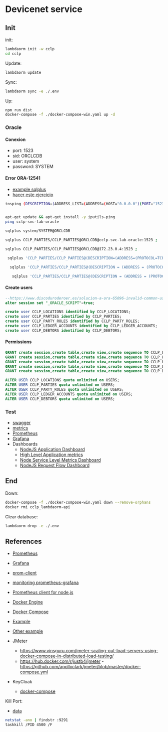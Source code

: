 # Devicenet service

## Init

init:

```sh
lambdaorm init -w cclp
cd cclp
```

Update:

```sh
lambdaorm update
```

Sync:

```sh
lambdaorm sync -e ./.env
```

Up:

``` sh
npm run dist
docker-compose -f ./docker-compose-win.yaml up -d 
```

### Oracle

#### Conexion

- port: 1523
- sid: ORCLCDB
- user: system
- password: SYSTEM

#### Error ORA-12541

- [example sqlplus](https://dba.stackexchange.com/questions/13075/how-to-use-sqlplus-to-connect-to-an-oracle-database-located-on-another-host-with)
- [hacer este ejercicio](https://www.dontesta.it/2020/03/15/how-to-setup-docker-container-oracle-database-19c-for-liferay-development-environment/)

```sh
tnsping (DESCRIPTION=(ADDRESS_LIST=(ADDRESS=(HOST="0.0.0.0")(PORT="1523")))(CONNECT_DATA=(SID="ORCLCDB")))


apt-get update && apt-get install -y iputils-ping
ping cclp-svc-lab-oracle

sqlplus system/SYSTEM@ORCLCDB

sqlplus CCLP_PARTIES/CCLP_PARTIES@ORCLCDB@cclp-svc-lab-oracle:1523 ;

sqlplus CCLP_PARTIES/CCLP_PARTIES@ORCLCDB@172.23.0.4:1523 ;

 sqlplus 'CCLP_PARTIES/CCLP_PARTIES@(DESCRIPTION=(ADDRESS=(PROTOCOL=TCP)(Host=cclp-svc-lab-oracle)(Port=1523))(CONNECT_DATA=(SID=ORCLCDB)))'

  sqlplus 'CCLP_PARTIES/CCLP_PARTIES@(DESCRIPTION = (ADDRESS = (PROTOCOL = tcp)(HOST = cclp-svc-lab-oracle)(PORT = 1523)) (CONNECT_DATA = (SERVER = DEDICATED) (SERVICE_NAME = ORCLCDB)))'

   sqlplus 'CCLP_PARTIES/CCLP_PARTIES@(DESCRIPTION = (ADDRESS = (PROTOCOL = tcp)(HOST = cclp-svc-lab-oracle)(PORT = 1523)) (CONNECT_DATA = (SERVICE_NAME = ORCLCDB)))'


```

#### Create users

```sql
--https://www.discoduroderoer.es/solucion-a-ora-65096-invalid-common-user-or-role-name-en-oracle/
alter session set "_ORACLE_SCRIPT"=true;

create user CCLP_LOCATIONS identified by CCLP_LOCATIONS;
create user CCLP_PARTIES identified by CCLP_PARTIES;
create user CCLP_PARTY_ROLES identified by CCLP_PARTY_ROLES;
create user CCLP_LEDGER_ACCOUNTS identified by CCLP_LEDGER_ACCOUNTS;
create user CCLP_DEBTORS identified by CCLP_DEBTORS;
```

#### Permissions

```sql
GRANT create session,create table,create view,create sequence TO CCLP_LOCATIONS;
GRANT create session,create table,create view,create sequence TO CCLP_PARTIES;
GRANT create session,create table,create view,create sequence TO CCLP_PARTY_ROLES;
GRANT create session,create table,create view,create sequence TO CCLP_LEDGER_ACCOUNTS;
GRANT create session,create table,create view,create sequence TO CCLP_DEBTORS;

ALTER USER CCLP_LOCATIONS quota unlimited on USERS;
ALTER USER CCLP_PARTIES quota unlimited on USERS;
ALTER USER CCLP_PARTY_ROLES quota unlimited on USERS;
ALTER USER CCLP_LEDGER_ACCOUNTS quota unlimited on USERS;
ALTER USER CCLP_DEBTORS quota unlimited on USERS;
```

### Test

- [swagger](http://localhost:9291/docs)
- [metrics](http://localhost:9291/metrics)
- [Prometheus](http://localhost:9090)
- [Grafana](http://localhost:3000)
- Dashboards
  - [NodeJS Application Dashboard](http://localhost:3000/d/PTSqcpJWk/nodejs-application-dashboard)
  - [High Level Application metrics](http://localhost:3000/d/OnjTYJg7k/high-level-application-metrics)
  - [Node Service Level Metrics Dashboard](http://localhost:3000/d/WBxkVyRnz/node-service-level-metrics-dashboard)
  - [NodeJS Request Flow Dashboard](http://localhost:3000/d/2Er5E1R7k/nodejs-request-flow-dashboard)

## End

Down:

``` sh
docker-compose -f ./docker-compose-win.yaml down --remove-orphans
docker rmi cclp_lambdaorm-api
```

Clear database:

```sh
lambdaorm drop -e ./.env
```

## References

- [Prometheus](https://prometheus.io)
- [Grafana](https://grafana.com/oss/grafana)
- [prom-client](https://www.npmjs.com/package/prom-client)
- [monitoring prometheus-grafana](https://stackabuse.com/nodejs-application-monitoring-with-prometheus-and-grafana)
- [Prometheus client for node.js](https://github.com/siimon/prom-client)
- [Docker Engine](https://docs.docker.com/engine)
- [Docker Compose](https://docs.docker.com/compose)
- [Example](https://github.com/StackAbuse/node-prometheus-grafana)
- [Other example](https://github.com/RisingStack/example-prometheus-nodejs)
- JMeter
  - <https://www.vinsguru.com/jmeter-scaling-out-load-servers-using-docker-compose-in-distributed-load-testing/>
  - <https://hub.docker.com/r/justb4/jmeter>
  -<https://github.com/apolloclark/jmeter/blob/master/docker-compose.yml>

- KeyCloak
  - [docker-compose](https://github.com/keycloak/keycloak-containers/blob/main/docker-compose-examples/keycloak-postgres.yml)

Kill Port:

- [data](https://stackoverflow.com/questions/39632667/how-do-i-kill-the-process-currently-using-a-port-on-localhost-in-windows)

```sh
netstat -ano | findstr :9291
taskkill /PID 4500 /F
```
